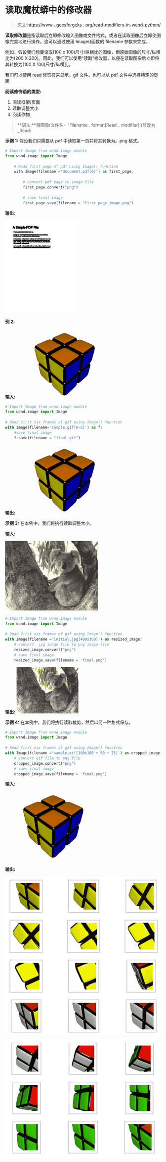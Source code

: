 # 读取魔杖蟒中的修改器

> 原文:[https://www . geesforgeks . org/read-modifiers-in-wand-python/](https://www.geeksforgeeks.org/read-modifiers-in-wand-python/)

**读取修改器**是指读取后立即修改输入图像或文件格式，或者在读取图像后立即使图像完美地进行操作。这可以通过使用 Image()函数的 filename 参数来完成。

例如，假设我们想要读取(100 x 100)尺寸/纵横比的图像，但原始图像的尺寸/纵横比为(200 X 200)。因此，我们可以使用“读取”修改器，以便在读取图像后立即将其转换为(100 X 100)尺寸/纵横比。

我们可以使用 read 修饰符来显示。gif 文件。也可以从 pdf 文件中选择特定的页面

**阅读修饰语的类型:**

1.  阅读框架/页面
2.  读取调整大小
3.  阅读作物

> **语法:**将图像(文件名= ' filename . format[Read _ modifier]')修改为 _Read:

**示例 1:** 假设我们只需要从 pdf 中读取第一页并将其转换为。png 格式。

```py
# Import Image from wand.image module
from wand.image import Image

    # Read first page of pdf using Image() function
    with Image(filename ='document.pdf[0]') as first_page:

        # convert pdf page to image file
        first_page.convert("png")

        # save final image
        first_page.save(filename = "first_page_image.png")
```

**输出:**

![](img/eccadc3f9a454665ffcc9b7b696edcd1.png)

**例 2:**

**输入:**
![](img/0341f9f3e3deb2b926b2e31b79476566.png)

```py
# Import Image from wand.image module
from wand.image import Image

# Read first six frames of gif using Image() function
with Image(filename='sample.gif[0-5]') as f:
    #save final image
    f.save(filename = "final.gif")
```

**输出:**
![](img/036580fc74f49fb04106b03fd55ae349.png)

**示例 3:** 在本例中，我们将执行读取调整大小。

**输入:**

![](img/a1d5dabac07efe8de363e0c440a198d8.png)

```py
# Import Image from wand.image module
from wand.image import Image

# Read first six frames of gif using Image() function
with Image(filename ='initial.jpg[400x300]') as resized_image:
    # convert  jpg image file to png image file
    resized_image.convert("png")
    # save final image
    resized_image.save(filename = 'final.png')
```

**输出:**
![](img/b1208ee5d4ee4fc831b64b4021acca46.png)

**示例 4:** 在本例中，我们将执行读取裁剪，然后以另一种格式保存。

```py
# Import Image from wand.image module
from wand.image import Image

# Read first six frames of gif using Image() function
with Image(filename ='sample.gif[100x100 + 50 + 75]') as cropped_image:
    # convert gif file to png file
    cropped_image.convert("png")
    # save final image
    cropped_image.save(filename = 'final.png')
```

**输入:**

![](img/a07e10d556ca2a23c94ed5391a3327f5.png)

**输出:**

![Read-Modifiers-in-Wand-Python](img/0002727df69e5f84eaf3b3889b08b2d4.png)

![Read-Modifiers-in-Wand-Python-2](img/ecedae6e3376e51dc80cec3879b8a5e9.png)